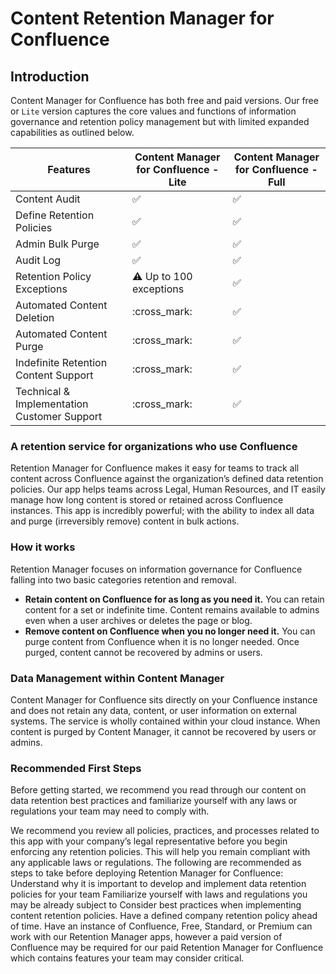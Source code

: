 # Content Retention Manager for Confluence

## Introduction

Content Manager for Confluence has both free and paid versions. Our free or
`Lite` version captures the core values and functions of information governance
and retention policy management but with limited expanded capabilities as
outlined below.

| Features                                    | Content Manager for Confluence - Lite | Content Manager for Confluence - Full |
| ------------------------------------------- | ------------------------------------- | ------------------------------------- |
| Content Audit                               | :white_check_mark:                    | :white_check_mark:                    |
| Define Retention Policies                   | :white_check_mark:                    | :white_check_mark:                    |
| Admin Bulk Purge                            | :white_check_mark:                    | :white_check_mark:                    |
| Audit Log                                   | :white_check_mark:                    | :white_check_mark:                    |
| Retention Policy Exceptions                 | :warning: Up to 100 exceptions        | :white_check_mark:                    |
| Automated Content Deletion                  | :cross_mark:                          | :white_check_mark:                    |
| Automated Content Purge                     | :cross_mark:                          | :white_check_mark:                    |
| Indefinite Retention Content Support        | :cross_mark:                          | :white_check_mark:                    |
| Technical & Implementation Customer Support | :cross_mark:                          | :white_check_mark:                    |

### A retention service for organizations who use Confluence

Retention Manager for Confluence makes it easy for teams to track all content across Confluence against the organization’s defined data retention policies. Our app helps teams across Legal, Human Resources, and IT easily manage how long content is stored or retained across Confluence instances. This app is incredibly powerful; with the ability to index all data and purge (irreversibly remove) content in bulk actions.

### How it works

Retention Manager focuses on information governance for Confluence falling into two basic categories retention and removal.

- **Retain content on Confluence for as long as you need it.** You can retain content for a set or indefinite time. Content remains available to admins even when a user archives or deletes the page or blog.
- **Remove content on Confluence when you no longer need it.** You can purge content from Confluence when it is no longer needed. Once purged, content cannot be recovered by admins or users.

### Data Management within Content Manager

Content Manager for Confluence sits directly on your Confluence instance and does not retain any data, content, or user information on external systems. The service is wholly contained within your cloud instance. When content is purged by Content Manager, it cannot be recovered by users or admins.

### Recommended First Steps

Before getting started, we recommend you read through our content on data retention best practices and familiarize yourself with any laws or regulations your team may need to comply with.

We recommend you review all policies, practices, and processes related to this app with your company’s legal representative before you begin enforcing any retention policies. This will help you remain compliant with any applicable laws or regulations.
The following are recommended as steps to take before deploying Retention Manager for Confluence:
Understand why it is important to develop and implement data retention policies for your team
Familiarize yourself with laws and regulations you may be already subject to
Consider best practices when implementing content retention policies.
Have a defined company retention policy ahead of time.
Have an instance of Confluence, Free, Standard, or Premium can work with our Retention Manager apps, however a paid version of Confluence may be required for our paid Retention Manager for Confluence which contains features your team may consider critical.
